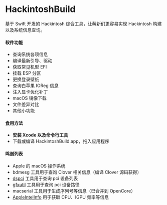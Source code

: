 HackintoshBuild
===============

基于 Swift 开发的 Hackintosh 综合工具，让萌新们更容易实现 Hackintosh 构建以及系统信息查询。

#### 软件功能
- 查询系统各项信息
- 编译最新引导、驱动
- 获取常见机型 EFI
- 挂载 ESP 分区
- 更换登录壁纸
- 查询白苹果 IOReg 信息
- 注入显卡优化补丁
- macOS 镜像下载
- 文件差异对比
- 其他小功能

#### 食用方法
- **安装 Xcode 以及命令行工具**
- 下载或编译 HackintoshBuild.app，拖入应用程序

#### 鸣谢列表
- Apple 的 macOS 操作系统
- bdmesg 工具用于查询 Clover 相关信息（编译 Clover 源码获得）
- [dspci](https://github.com/MuntashirAkon/DPCIManager) 工具用于查询 pci 设备列表
- [gfxutil](https://github.com/acidanthera/gfxutil) 工具用于查询 pci 设备路径
- macserial 工具用于生成序列号等信息（已合并到 OpenCore）
- [AppleIntelInfo](https://github.com/Piker-Alpha/AppleIntelInfo) 用于获取 CPU、IGPU 频率等信息
